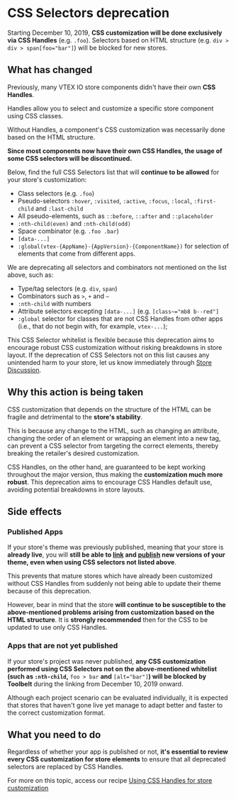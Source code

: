 # CSS Selectors deprecation

Starting December 10, 2019, **CSS customization will be done exclusively via CSS Handles** (e.g. `.foo`). Selectors based on HTML structure (e.g. `div > div > span[foo="bar"]`) will be blocked for new stores.

## What has changed

Previously, many VTEX IO store components didn't have their own **CSS Handles**. 

<div class="alert alert-info">
Handles allow you to select and customize a specific store component using CSS classes. 
</div>

Without Handles, a component's CSS customization was necessarily done based on the HTML structure.

**Since most components now have their own CSS Handles, the usage of some CSS selectors will be discontinued.** 

Below, find the full CSS Selectors list that will **continue to be allowed** for your store's customization:

- Class selectors (e.g. `.foo`)
- Pseudo-selectors `:hover`, `:visited`, `:active`, `:focus`, `:local`, `:first-child` and `:last-child`
- All pseudo-elements, such as  `::before`, `::after` and `::placeholder`
- `:nth-child(even)` and `:nth-child(odd)`
- Space combinator (e.g. `.foo .bar`)
- `[data-...]` 
- `:global(vtex-{AppName}-{AppVersion}-{ComponentName})` for selection of elements that come from different apps. 

We are deprecating all selectors and combinators not mentioned on the list above, such as:

- Type/tag selectors (e.g. `div`, `span`)
- Combinators such as `>`, `+` and `~`
- `:nth-child` with numbers
- Attribute selectors excepting `[data-...]` (e.g. `[class~="mb8 b--red"]`
- `:global` selector for classes that are not CSS Handles from other apps (i.e., that do not begin with, for example, `vtex-...`);

<div class="alert alert-info">
This CSS Selector whitelist is flexible because this deprecation aims to encourage robust CSS customization without risking breakdowns in store layout. If the deprecation of CSS Selectors not on this list causes any unintended harm to your store, let us know immediately through <a href="https://github.com/vtex-apps/store-discussion/issues">Store Discussion</a>.
</div>

##  Why this action is being taken

CSS customization that depends on the structure of the HTML can be fragile and detrimental to the **store's stability**.

This is because any change to the HTML, such as changing an attribute, changing the order of an element or wrapping an element into a new tag, can prevent a CSS selector from targeting the correct elements, thereby breaking the retailer's desired customization.

CSS Handles, on the other hand, are guaranteed to be kept working throughout the major version, thus making the **customization much more robust**. This deprecation aims to encourage CSS Handles default use, avoiding potential breakdowns in store layouts. 

## Side effects

### Published Apps 

If your store's theme was previously published, meaning that your store is **already live**, you will **still be able to [link](https://vtex.io/docs/recipes/store/linking-an-app) and [publish](https://vtex.io/docs/recipes/store/publishing-an-app) new versions of your theme, even when using CSS selectors not listed above**.  

This prevents that mature stores which have already been customized without CSS Handles from suddenly not being able to update their theme because of this deprecation.

However, bear in mind that the store **will continue to be susceptible to the above-mentioned problems arising from customization based on the HTML structure**. It is **strongly recommended** then for the CSS to be updated to use only CSS Handles.

### Apps that are not yet published

If your store's project was never published, **any CSS customization performed using CSS Selectors not on the above-mentioned whitelist (such as **`:nth-child`**,** `foo > bar` **and** `[alt="bar"]`**) will be blocked by Toolbelt** during the linking from December 10, 2019 onward.

Although each project scenario can be evaluated individually, it is expected that stores that haven't gone live yet manage to adapt better and faster to the correct customization format.

## What you need to do

Regardless of whether your app is published or not, **it's essential to review every CSS customization for store elements** to ensure that all deprecated selectors are replaced by CSS Handles.

For more on this topic, access our recipe [Using CSS Handles for store customization](https://vtex.io/docs/recipes/layout/using-css-handles-for-store-customization)
